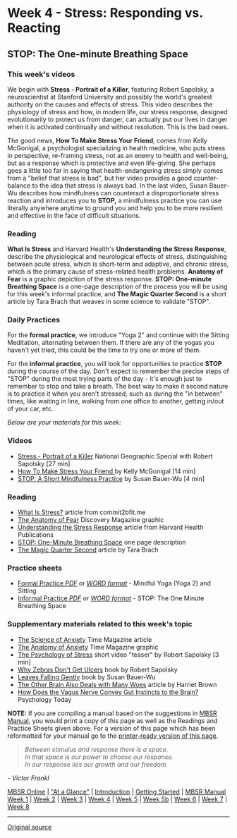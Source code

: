 Week 4 - Stress: Responding vs. Reacting
========================================

STOP: The One-minute Breathing Space
------------------------------------

### This week's videos  
We begin with **Stress - Portrait of a Killer**, featuring Robert Sapolsky, a
neuroscientist at Stanford University and possibly the world's greatest
authority on the causes and effects of stress. This video describes the
physiology of stress and how, in modern life, our stress response, designed
evolutionarily to protect us from danger, can actually put our lives in danger
when it is activated continually and without resolution. This is the bad news.

The good news, **How To Make Stress Your Friend**, comes from Kelly McGonigal,
a psychologist specializing in health medicine, who puts stress in perspective,
re-framing stress, not as an enemy to health and well-being, but as a response
which is protective and even life-giving. She perhaps goes a little too far in
saying that health-endangering stress simply comes from a "belief that stress
is bad", but her video provides a good counter-balance to the idea that stress
is always bad. In the last video, Susan Bauer-Wu describes how mindfulness can
counteract a disproportionate stress reaction and introduces you to **STOP,** a
mindfulness practice you can use literally anywhere anytime to ground you and
help you to be more resilient and effective in the face of difficult
situations.

### Reading  
**What Is Stress** and Harvard Health's **Understanding the Stress Response**,
describe the physiological and neurological effects of stress, distinguishing
between acute stress, which is short-term and adaptive, and chronic stress,
which is the primary cause of stress-related health problems. **Anatomy of
Fear** is a graphic depiction of the stress response. **STOP: One-minute
Breathing Space** is a one-page description of the process you will be using
for this week's informal practice, and **The Magic Quarter Second** is a short
    article by Tara Brach that weaves in some science to validate "STOP".

### Daily Practices  
For the **formal practice**, we introduce "Yoga 2" and continue with the
Sitting Meditation, alternating between them. If there are any of the yogas you
haven't yet tried, this could be the time to try one or more of them.

For the **informal practice**, you will look for opportunities to practice
**STOP** during the course of the day. Don't expect to remember the precise
steps of "STOP" during the most trying parts of the day - it's enough just to
remember to stop and take a breath. The best way to make it second nature is to
practice it when you aren't stressed, such as during the "in between" times,
like waiting in line, walking from one office to another, getting in/out of
your car, etc.

_Below are your materials for this week:_

### Videos
* [Stress - Portrait of a Killer][38] National Geographic Special with Robert Sapolsky [27 min]  
* [How To Make Stress Your Friend ][39] by Kelly McGonigal [14 min]  
* [STOP: A Short Mindfulness Practice][40] by Susan Bauer-Wu [4 min]  

### Reading  
* [What Is Stress?][41] article from commit2bfit.me  
* [The Anatomy of Fear][42] Discovery Magazine graphic  
* [Understanding the Stress Response][43] article from Harvard Health Publications  
* [STOP: One-Minute Breathing Space][44] one page description  
* [The Magic Quarter Second][45] article by Tara Brach  

### Practice sheets  
* [Formal Practice _PDF_][46] or [_WORD format_][47] \- Mindful Yoga (Yoga 2) and Sitting  
* [Informal Practice _PDF_][48] or [_WORD format_][49] \- STOP: The One Minute Breathing Space  

### Supplementary materials related to this week's topic  
* [The Science of Anxiety][50] Time Magazine article  
* [The Anatomy of Anxiety][51] Time Magazine graphic  
* [The Psychology of Stress][52] short video "teaser" by Robert Sapolsky [3 min]  
* [Why Zebras Don't Get Ulcers][53] book by Robert Sapolsky  
* [Leaves Falling Gently][54] book by Susan Bauer-Wu  
* [The Other Brain Also Deals with Many Woes][55] article by Harriet Brown  
* [How Does the Vagus Nerve Convey Gut Instincts to the Brain?][56] Psychology Today  

**NOTE:** If you are compiling a manual based on the suggestions in [MBSR
Manual][16], you would print a copy of this page as well as the Readings and
Practice Sheets given above. For a version of this page which has been
reformatted for your manual go to the [printer-ready version of this page][57].


> _Between stimulus and response there is a space.  
In that space is our power to choose our response.  
In our response lies our growth and our freedom._
  
\- _Victor Frankl_

[16]: selfguidedMBSR_manual.md
[38]: https://www.youtube.com/watch?v=a58RrLUs4YE&amp;index=2&amp;list=PLbiVpU59JkVZeQPQ1u5mS8U1c0V7J5OJU
[39]: https://www.youtube.com/watch?v=154-mh8JbNg&amp;list=PLbiVpU59JkVZeQPQ1u5mS8U1c0V7J5OJU&amp;index=2
[40]: https://www.youtube.com/watch?v=WaszqhPCWX0&amp;index=4&amp;list=PLbiVpU59JkVZeQPQ1u5mS8U1c0V7J5OJU
[41]: docs/week4/what-is-stress.pdf
[42]: docs/week4/anatomy-of-fear.pdf
[43]: docs/week4/understanding-stress.pdf
[44]: docs/week4/STOP.pdf
[45]: docs/week4/magic-quarter-second.pdf
[46]: practice/week4-formal.pdf
[47]: practice/week4-formal.docx
[48]: practice/week4-informal.pdf
[49]: practice/week4-informal.docx
[50]: docs/week4/science-of-anxiety.pdf
[51]: docs/week4/anatomy-of-anxiety.pdf
[52]: https://www.youtube.com/watch?v=r8-jOAsvj2c&amp;index=1&amp;list=PLbiVpU59JkVZeQPQ1u5mS8U1c0V7J5OJU
[53]: http://www.amazon.com/Why-Zebras-Dont-Ulcers-Third/dp/0805073698
[54]: http://www.amazon.com/Leaves-Falling-Gently-Life-Limiting-Connectedness/dp/1572249994
[55]: docs/week4/otherbrain.pdf
[56]: https://www.psychologytoday.com/blog/the-athletes-way/201405/how-does-the-vagus-nerve-convey-gut-instincts-the-brain
[57]: http://palousemindfulness.com/docs/manualMBSRweek4.pdf

[MBSR Online](index.md) | ["At a Glance"][index] | [Introduction][intro] | [Getting Started][started] | [MBSR Manual][manual]  
[Week 1][w1] | [Week 2](selfguidedMBSR_week2.md) | [Week 3](selfguidedMBSR_week3.md) | [Week 4](selfguidedMBSR_week4.md) | [Week 5](selfguidedMBSR_week5.md) | [Week 5b](selfguidedMBSR_week5b.md) | [Week 6](selfguidedMBSR_week6.md) | [Week 7](selfguidedMBSR_week7.md) | [Week 8](selfguidedMBSR_week8.md)

[index]: selfguidedMBSR_ataglance.md
[intro]: selfguidedMBSR_week0.md
[started]: selfguidedMBSR_gettingstarted.md
[manual]: selfguidedMBSR_manual.md
[w1]: selfguidedMBSR_week1.md
[w2]: selfguidedMBSR_week2.md
[w3]: selfguidedMBSR_week3.md
[w4]: selfguidedMBSR_week4.md
[w5]: selfguidedMBSR_week5.md
[w5b]: selfguidedMBSR_week5b.md
[w6]: selfguidedMBSR_week6.md
[w7]: selfguidedMBSR_week7.md
[w8]: selfguidedMBSR_week8.md
-----

[Original source](http://palousemindfulness.com/selfguidedMBSR_week4.html "Permalink to MBSR week 4")
